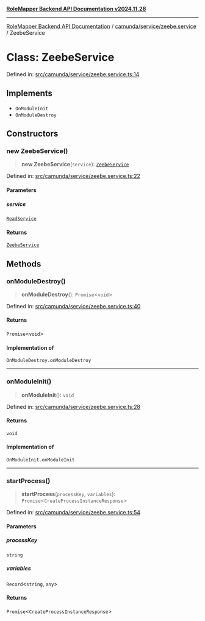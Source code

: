 [**RoleMapper Backend API Documentation v2024.11.28**](../../../../README.md)

***

[RoleMapper Backend API Documentation](../../../../modules.md) / [camunda/service/zeebe.service](../README.md) / ZeebeService

# Class: ZeebeService

Defined in: [src/camunda/service/zeebe.service.ts:14](https://github.com/FlowCraft-AG/RoleMapper/blob/2e49de298fb7aea6638be4e21aef4b51c0753b47/backend/src/camunda/service/zeebe.service.ts#L14)

## Implements

- `OnModuleInit`
- `OnModuleDestroy`

## Constructors

### new ZeebeService()

> **new ZeebeService**(`service`): [`ZeebeService`](ZeebeService.md)

Defined in: [src/camunda/service/zeebe.service.ts:22](https://github.com/FlowCraft-AG/RoleMapper/blob/2e49de298fb7aea6638be4e21aef4b51c0753b47/backend/src/camunda/service/zeebe.service.ts#L22)

#### Parameters

##### service

[`ReadService`](../../../../role-mapper/service/read.service/classes/ReadService.md)

#### Returns

[`ZeebeService`](ZeebeService.md)

## Methods

### onModuleDestroy()

> **onModuleDestroy**(): `Promise`\<`void`\>

Defined in: [src/camunda/service/zeebe.service.ts:40](https://github.com/FlowCraft-AG/RoleMapper/blob/2e49de298fb7aea6638be4e21aef4b51c0753b47/backend/src/camunda/service/zeebe.service.ts#L40)

#### Returns

`Promise`\<`void`\>

#### Implementation of

`OnModuleDestroy.onModuleDestroy`

***

### onModuleInit()

> **onModuleInit**(): `void`

Defined in: [src/camunda/service/zeebe.service.ts:28](https://github.com/FlowCraft-AG/RoleMapper/blob/2e49de298fb7aea6638be4e21aef4b51c0753b47/backend/src/camunda/service/zeebe.service.ts#L28)

#### Returns

`void`

#### Implementation of

`OnModuleInit.onModuleInit`

***

### startProcess()

> **startProcess**(`processKey`, `variables`): `Promise`\<`CreateProcessInstanceResponse`\>

Defined in: [src/camunda/service/zeebe.service.ts:54](https://github.com/FlowCraft-AG/RoleMapper/blob/2e49de298fb7aea6638be4e21aef4b51c0753b47/backend/src/camunda/service/zeebe.service.ts#L54)

#### Parameters

##### processKey

`string`

##### variables

`Record`\<`string`, `any`\>

#### Returns

`Promise`\<`CreateProcessInstanceResponse`\>
